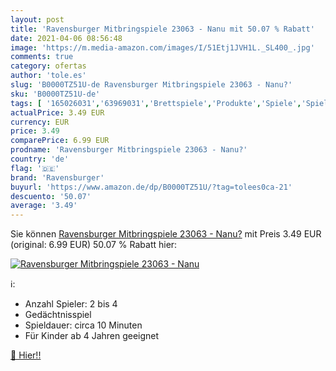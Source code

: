 ```yaml
---
layout: post
title: 'Ravensburger Mitbringspiele 23063 - Nanu mit 50.07 % Rabatt'
date: 2021-04-06 08:56:48
image: 'https://m.media-amazon.com/images/I/51Etj1JVH1L._SL400_.jpg'
comments: true
category: ofertas
author: 'tole.es'
slug: 'B0000TZ51U-de Ravensburger Mitbringspiele 23063 - Nanu?'
sku: 'B0000TZ51U-de'
tags: [ '165026031','63969031','Brettspiele','Produkte','Spiele','Spielzeug','bis 20 €','nach Preis','ravensburger', ]
actualPrice: 3.49 EUR
currency: EUR
price: 3.49
comparePrice: 6.99 EUR
prodname: 'Ravensburger Mitbringspiele 23063 - Nanu?'
country: 'de'
flag: '🇩🇪'
brand: 'Ravensburger'
buyurl: 'https://www.amazon.de/dp/B0000TZ51U/?tag=tolees0ca-21'
descuento: '50.07'
average: '3.49'
---
```


Sie können [Ravensburger Mitbringspiele 23063 - Nanu?](https://www.amazon.de/dp/B0000TZ51U/?tag=tolees0ca-21) mit Preis 3.49 EUR (original: 6.99 EUR) 50.07 % Rabatt hier:

[![Ravensburger Mitbringspiele 23063 - Nanu](https://m.media-amazon.com/images/I/51Etj1JVH1L._SL400_.jpg)](https://www.amazon.de/dp/B0000TZ51U/?tag=tolees0ca-21)

ℹ️:

- Anzahl Spieler: 2 bis 4
- Gedächtnisspiel
- Spieldauer: circa 10 Minuten
- Für Kinder ab 4 Jahren geeignet

[🛒 Hier!!](https://www.amazon.de/dp/B0000TZ51U/?tag=tolees0ca-21)
